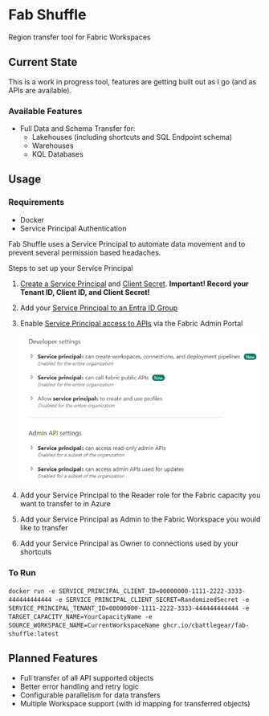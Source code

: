 # Fab Shuffle

Region transfer tool for Fabric Workspaces

## Current State

This is a work in progress tool, features are getting built out as I go (and as APIs are available).

### Available Features
 - Full Data and Schema Transfer for: 
    - Lakehouses (including shortcuts and SQL Endpoint schema)
    - Warehouses
    - KQL Databases

## Usage

### Requirements
 - Docker
 - Service Principal Authentication

Fab Shuffle uses a Service Principal to automate data movement and to prevent several permission based headaches.

Steps to set up your Service Principal
1. [Create a Service Principal](https://learn.microsoft.com/en-us/entra/identity-platform/howto-create-service-principal-portal#register-an-application-with-microsoft-entra-id-and-create-a-service-principal) and [Client Secret](https://learn.microsoft.com/en-us/entra/identity-platform/howto-create-service-principal-portal#option-3-create-a-new-client-secret). **Important! Record your Tenant ID, Client ID, and Client Secret!**
2. Add your [Service Principal to an Entra ID Group](https://learn.microsoft.com/en-us/entra/fundamentals/quickstart-create-group-add-members)
3. Enable [Service Principal access to APIs](https://learn.microsoft.com/en-us/fabric/admin/enable-service-principal-admin-apis) via the Fabric Admin Portal 

    ![Screenshot showing Service Principal settings in Fabric Admin Portal](docs/images/service_principal_fabric.png)

4. Add your Service Principal to the Reader role for the Fabric capacity you want to transfer to in Azure
5. Add your Service Principal as Admin to the Fabric Workspace you would like to transfer
6. Add your Service Principal as Owner to connections used by your shortcuts

### To Run

`docker run -e SERVICE_PRINCIPAL_CLIENT_ID=00000000-1111-2222-3333-444444444444 -e SERVICE_PRINCIPAL_CLIENT_SECRET=RandomizedSecret -e SERVICE_PRINCIPAL_TENANT_ID=00000000-1111-2222-3333-444444444444 -e TARGET_CAPACITY_NAME=YourCapacityName -e SOURCE_WORKSPACE_NAME=CurrentWorkspaceName ghcr.io/cbattlegear/fab-shuffle:latest`

## Planned Features

- Full transfer of all API supported objects
- Better error handling and retry logic
- Configurable parallelism for data transfers
- Multiple Workspace support (with id mapping for transferred objects)